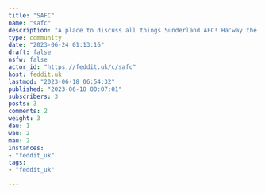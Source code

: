 ```yaml
---
title: "SAFC" 
name: "safc"
description: "A place to discuss all things Sunderland AFC! Ha'way the Lads!"
type: community
date: "2023-06-24 01:13:16"
draft: false
nsfw: false
actor_id: "https://feddit.uk/c/safc"
host: feddit.uk
lastmod: "2023-06-18 06:54:32"
published: "2023-06-18 00:07:01"
subscribers: 3
posts: 3
comments: 2
weight: 3
dau: 1
wau: 2
mau: 2
instances:
- "feddit_uk"
tags: 
- "feddit_uk"

---
```

